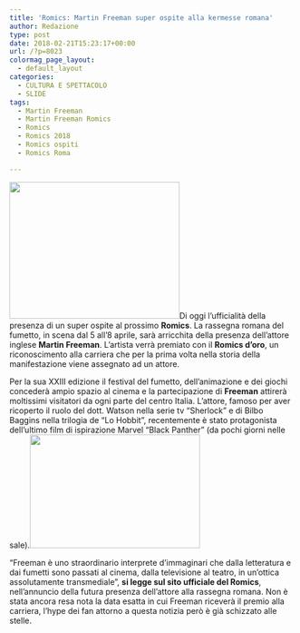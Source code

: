 ```yaml
---
title: 'Romics: Martin Freeman super ospite alla kermesse romana'
author: Redazione
type: post
date: 2018-02-21T15:23:17+00:00
url: /?p=8023
colormag_page_layout:
  - default_layout
categories:
  - CULTURA E SPETTACOLO
  - SLIDE
tags:
  - Martin Freeman
  - Martin Freeman Romics
  - Romics
  - Romics 2018
  - Romics ospiti
  - Romics Roma

---
```

<img decoding="async" loading="lazy" class="size-medium wp-image-8025 alignleft" src="https://progressonline.it/wp-content/uploads/2018/02/748px-Martin_Freeman_filming_Sherlock-300x241.jpg" alt="" width="300" height="241" />Di oggi l&#8217;ufficialità della presenza di un super ospite al prossimo **Romics**. La rassegna romana del fumetto, in scena dal 5 all&#8217;8 aprile, sarà arricchita della presenza dell&#8217;attore inglese **Martin Freeman**. L&#8217;artista verrà premiato con il **Romics d&#8217;oro**, un riconoscimento alla carriera che per la prima volta nella storia della manifestazione viene assegnato ad un attore.

Per la sua XXIII edizione il festival del fumetto, dell&#8217;animazione e dei giochi concederà ampio spazio al cinema e la partecipazione di **Freeman** attirerà moltissimi visitatori da ogni parte del centro Italia. L&#8217;attore, famoso per aver ricoperto il ruolo del dott. Watson nella serie tv &#8220;Sherlock&#8221; e di Bilbo Baggins nella trilogia de &#8220;Lo Hobbit&#8221;, recentemente è stato protagonista dell&#8217;ultimo film di ispirazione Marvel &#8220;Black Panther&#8221; (da pochi giorni nelle sale).<img decoding="async" loading="lazy" class="size-medium wp-image-8024 alignright" src="https://progressonline.it/wp-content/uploads/2018/02/800px-Martin_Freeman__Benedict_Cumberbatch-300x200.jpg" alt="" width="300" height="200" />

&#8220;Freeman è uno straordinario interprete d’immaginari che dalla letteratura e dai fumetti sono passati al cinema, dalla televisione al teatro, in un’ottica assolutamente transmediale&#8221;, **si legge sul sito ufficiale del Romics**, nell&#8217;annuncio della futura presenza dell&#8217;attore alla rassegna romana. Non è stata ancora resa nota la data esatta in cui Freeman riceverà il premio alla carriera, l&#8217;hype dei fan attorno a questa notizia però è già schizzato alle stelle.